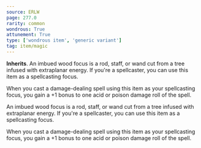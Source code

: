 ```yaml
---
source: ERLW
page: 277.0
rarity: common
wondrous: True
attunement: True
type: ['wondrous item', 'generic variant']
tag: item/magic
---
```


**Inherits**. An imbued wood focus is a rod, staff, or wand cut from a tree infused with extraplanar energy. If you're a spellcaster, you can use this item as a spellcasting focus.

When you cast a damage-dealing spell using this item as your spellcasting focus, you gain a +1 bonus to one acid or poison damage roll of the spell.


An imbued wood focus is a rod, staff, or wand cut from a tree infused with extraplanar energy. If you're a spellcaster, you can use this item as a spellcasting focus.

When you cast a damage-dealing spell using this item as your spellcasting focus, you gain a +1 bonus to one acid or poison damage roll of the spell.


